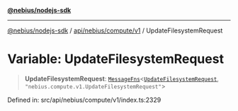 [**@nebius/nodejs-sdk**](../../../../../README.md)

***

[@nebius/nodejs-sdk](../../../../../README.md) / [api/nebius/compute/v1](../README.md) / UpdateFilesystemRequest

# Variable: UpdateFilesystemRequest

> **UpdateFilesystemRequest**: [`MessageFns`](../../../../../runtime/protos/core/interfaces/MessageFns.md)\<[`UpdateFilesystemRequest`](../interfaces/UpdateFilesystemRequest.md), `"nebius.compute.v1.UpdateFilesystemRequest"`\>

Defined in: src/api/nebius/compute/v1/index.ts:2329
